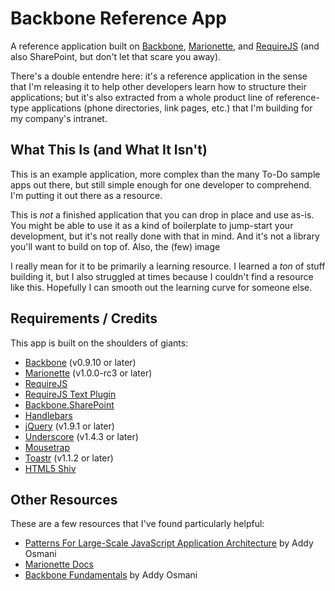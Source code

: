 # Backbone Reference App

A reference application built on [Backbone][backbone], [Marionette][marionette], and [RequireJS][requirejs] (and also SharePoint, but don't let that scare you away).

There's a double entendre here: it's a reference application in the sense that I'm releasing it to help other developers learn how to structure their applications; but it's also extracted from a whole product line of reference-type applications (phone directories, link pages, etc.) that I'm building for my company's intranet.

## What This Is (and What It Isn't)

This is an example application, more complex than the many To-Do sample apps out there, but still simple enough for one developer to comprehend. I'm putting it out there as a resource.

This is *not* a finished application that you can drop in place and use as-is. You might be able to use it as a kind of boilerplate to jump-start your development, but it's not really done with that in mind. And it's not a library you'll want to build on top of. Also, the (few) image 

I really mean for it to be primarily a learning resource. I learned a *ton* of stuff building it, but I also struggled at times because I couldn't find a resource like this. Hopefully I can smooth out the learning curve for someone else.

## Requirements / Credits

This app is built on the shoulders of giants:

* [Backbone][backbone] (v0.9.10 or later)
* [Marionette][marionette] (v1.0.0-rc3 or later)
* [RequireJS][requirejs]
* [RequireJS Text Plugin][requirejstext]
* [Backbone.SharePoint][bbsp]
* [Handlebars][handlebars]
* [jQuery][jquery] (v1.9.1 or later)
* [Underscore][underscore] (v1.4.3 or later)
* [Mousetrap][mousetrap]
* [Toastr][toastr] (v1.1.2 or later)
* [HTML5 Shiv][h5shiv]

## Other Resources

These are a few resources that I've found particularly helpful:

* [Patterns For Large-Scale JavaScript Application Architecture](http://addyosmani.com/largescalejavascript/) by Addy Osmani
* [Marionette Docs](https://github.com/marionettejs/backbone.marionette/wiki)
* [Backbone Fundamentals](https://github.com/addyosmani/backbone-fundamentals) by Addy Osmani



[backbone]: https://github.com/documentcloud/backbone
[marionette]: https://github.com/marionettejs/backbone.marionette
[requirejs]: https://github.com/jrburke/requirejs
[requirejstext]: https://github.com/requirejs/text
[bbsp]: https://github.com/lstak/Backbone.SharePoint
[h5shiv]: https://github.com/aFarkas/html5shiv
[handlebars]: https://github.com/wycats/handlebars.js
[jquery]: https://github.com/jquery/jquery
[underscore]: https://github.com/documentcloud/underscore
[mousetrap]: https://github.com/ccampbell/mousetrap
[toastr]: https://github.com/CodeSeven/toastr
